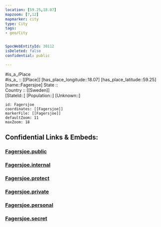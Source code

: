 ```yaml
---
location: [59.25,18.07] 
mapzoom: [7,12] 
mapmarker: city 
type: City
tags:
- geo/City


SpocWebEntityId: 30112
isDeleted: false
confidential: public

---
```

#is_a_/Place  
#is_a_ :: [[Place]] 
[has_place_longitude::18.07] 
[has_place_latitude::59.25] 
[name::Fagersjoe] 
State ::  
Country :: [[Sweden]]  
[StateId::] 
[Population::] 
[Unknown::] 


```leaflet
id: Fagersjoe
coordinates: [[Fagersjoe]] 
markerFile: [[Fagersjoe]] 
defaultZoom: 11 
maxZoom: 18
```


## Confidential Links & Embeds: 

### [Fagersjoe.public](/_public/\Earth\Continent\Europe\Europe~North\Sweden\Provinces~Sweden\Stockholm,Province\CityFagersjoe.public.md) 

### [Fagersjoe.internal](/_internal/\Earth\Continent\Europe\Europe~North\Sweden\Provinces~Sweden\Stockholm,Province\CityFagersjoe.internal.md) 

### [Fagersjoe.protect](/_protect/\Earth\Continent\Europe\Europe~North\Sweden\Provinces~Sweden\Stockholm,Province\CityFagersjoe.protect.md) 

### [Fagersjoe.private](/_private/\Earth\Continent\Europe\Europe~North\Sweden\Provinces~Sweden\Stockholm,Province\CityFagersjoe.private.md) 

### [Fagersjoe.personal](/_personal/\Earth\Continent\Europe\Europe~North\Sweden\Provinces~Sweden\Stockholm,Province\CityFagersjoe.personal.md) 

### [Fagersjoe.secret](/_secret/\Earth\Continent\Europe\Europe~North\Sweden\Provinces~Sweden\Stockholm,Province\CityFagersjoe.secret.md)

